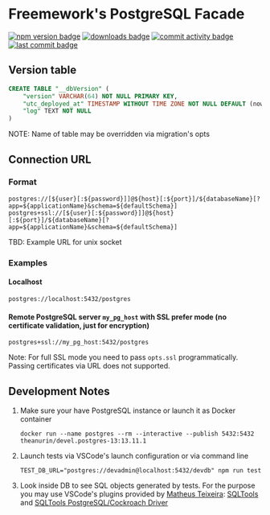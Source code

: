 # Freemework's PostgreSQL Facade
[![npm version badge](https://img.shields.io/npm/v/@freemework/sql.postgres.svg)](https://www.npmjs.com/package/@freemework/sql.postgres)
[![downloads badge](https://img.shields.io/npm/dm/@freemework/sql.postgres.svg)](https://www.npmjs.org/package/@freemework/sql.postgres)
[![commit activity badge](https://img.shields.io/github/commit-activity/m/freemework/sql.postgres)](https://github.com/freemework/sql.postgres/pulse)
[![last commit badge](https://img.shields.io/github/last-commit/freemework/sql.postgres)](https://github.com/freemework/sql.postgres/graphs/commit-activity)

## Version table
```sql
CREATE TABLE "__dbVersion" (
	"version" VARCHAR(64) NOT NULL PRIMARY KEY,
	"utc_deployed_at" TIMESTAMP WITHOUT TIME ZONE NOT NULL DEFAULT (now() AT TIME ZONE 'utc'),
	"log" TEXT NOT NULL
)
```
NOTE: Name of table may be overridden via migration's opts

## Connection URL

### Format

```
postgres://[${user}[:${password}]]@${host}[:${port}]/${databaseName}[?app=${applicationName}&schema=${defaultSchema}]
postgres+ssl://[${user}[:${password}]]@${host}[:${port}]/${databaseName}[?app=${applicationName}&schema=${defaultSchema}]
```
TBD: Example URL for unix socket

### Examples

#### Localhost

```
postgres://localhost:5432/postgres
```

#### Remote PostgreSQL server `my_pg_host` with SSL prefer mode (no certificate validation, just for encryption)

```
postgres+ssl://my_pg_host:5432/postgres
```

Note: For full SSL mode you need to pass `opts.ssl` programmatically. Passing certificates via URL does not supported.

## Development Notes

1. Make sure your have PostgreSQL instance or launch it as Docker container
    ```shell
    docker run --name postgres --rm --interactive --publish 5432:5432 theanurin/devel.postgres-13:13.11.1
    ```
1. Launch tests via VSCode's launch configuration or via command line
    ```shell
    TEST_DB_URL="postgres://devadmin@localhost:5432/devdb" npm run test
    ```
1. Look inside DB to see SQL objects generated by tests. For the purpose you may use VSCode's plugins provided by [Matheus Teixeira](https://marketplace.visualstudio.com/publishers/mtxr): [SQLTools](https://marketplace.visualstudio.com/items?itemName=mtxr.sqltools) and [SQLTools PostgreSQL/Cockroach Driver](https://marketplace.visualstudio.com/items?itemName=mtxr.sqltools-driver-pg)
